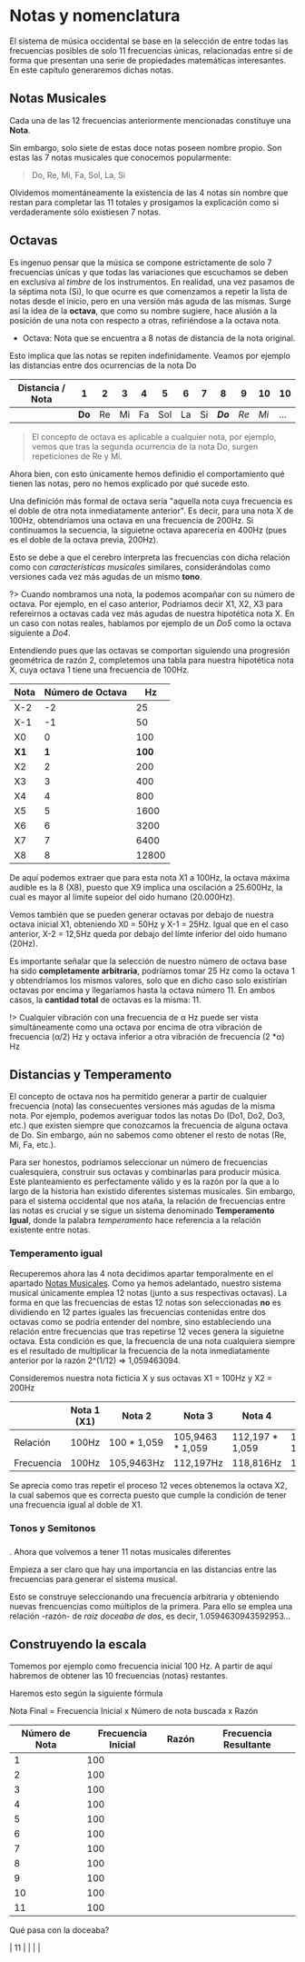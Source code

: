 # Notas y nomenclatura
El sistema de música occidental se base en la selección de entre todas las frecuencias posibles de solo 11 frecuencias únicas, relacionadas entre sí de forma que presentan 
una serie de propiedades matemáticas interesantes. En este capítulo generaremos dichas
notas. 

## Notas Musicales
Cada una de las 12 frecuencias anteriormente mencionadas constituye una **Nota**. 

Sin embargo, solo siete de estas doce notas poseen nombre propio. Son estas las 7 notas
musicales que conocemos popularmente:

> Do, Re, Mi, Fa, Sol, La, Si

Olvidemos momentáneamente la existencia de las 4 notas sin nombre que restan para completar las 11 totales y prosigamos la explicación como si verdaderamente sólo existiesen 7 notas.

## Octavas
Es ingenuo pensar que la música se compone estrictamente de solo 7 frecuencias 
únicas y que todas las variaciones que escuchamos se deben en exclusiva al _timbre_ de los instrumentos. En realidad, una vez pasamos de la séptima nota (Si), lo que 
ocurre es que comenzamos a repetir la lista de notas desde el inicio, pero en una
versión más aguda de las mismas. Surge así la idea de la **octava**, que como
su nombre sugiere, hace alusión a la posición de una nota con respecto a otras,
refiriéndose a la octava nota.

- Octava: Nota que se encuentra a 8 notas de distancia de la nota original.

Esto implica que las notas se repiten indefinidamente. Veamos por ejemplo
las distancias entre dos ocurrencias de la nota Do

| Distancia  / Nota | 1 | 2 | 3 | 4 | 5 | 6 | 7 | 8 | 9 | 10 | 10 |
| - | - | - | - | - | - | - | - | - | - | - | - | 
| | __Do__ | Re | Mi | Fa | Sol | La | Si | *__Do__* | _Re_ | _Mi_ |...|

> El concepto de octava es aplicable a cualquier nota, por ejemplo, vemos
que tras la segunda ocurrencia de la nota Do, surgen repeticiones de Re y Mi.

Ahora bien, con esto únicamente hemos definidio el comportamiento qué tienen las notas, pero no hemos explicado por qué sucede esto.

Una definición más formal de octava sería "aquella nota cuya frecuencia es el doble 
de otra nota inmediatamente anterior". Es decir, para una nota X de 100Hz, obtendríamos una octava en una frecuencia de 200Hz. Si continuamos la secuencia, la siguietne octava aparecería en 400Hz (pues es el doble de la octava previa, 200Hz).

Esto se debe a que el cerebro interpreta las frecuencias con dicha relación como con
_características musicales_ similares, considerándolas como versiones cada vez más 
agudas de un mismo **tono**.

?> Cuando nombramos una nota, la podemos acompañar con su número de octava. 
Por ejemplo, en el caso anterior, Podríamos decir X1, X2, X3 para refereirnos 
a octavas cada vez más agudas de nuestra hipotética nota X. En un caso con notas reales, hablamos por ejemplo de un _Do5_ como la octava siguiente a _Do4_.

Entendiendo pues que las octavas se comportan siguiendo una progresión geométrica de razón 2, completemos una tabla para nuestra hipotética nota X, cuya octava 1 tiene una frecuencia de 100Hz.

| Nota | Número de Octava| Hz |
| -| -| - |
| X-2 |-2 | 25    |
| X-1 |-1 | 50    |
| X0  | 0 | 100   |
| **X1**  | **1** | **100**   |
| X2  | 2 | 200   |
| X3  | 3 | 400   |
| X4  | 4 | 800   |
| X5  | 5 | 1600  |
| X6  | 6 | 3200  |
| X7  | 7 | 6400  |
| X8  | 8 | 12800 |

De aquí podemos extraer que para esta nota X1 a 100Hz, la octava máxima audible es 
la 8 (X8), puesto que X9 implica una oscilación a 25.600Hz, la cual es mayor
al límite supeior del oido humano (20.000Hz).

Vemos también que se pueden generar octavas por debajo de nuestra octava inicial X1,
obteniendo X0 = 50Hz y X-1 = 25Hz. Igual que en el caso anterior, X-2 = 12,5Hz queda
por debajo del límte inferior del oido humano (20Hz).

Es importante señalar que la selección de nuestro número de octava base ha sido 
**completamente arbitraria**, podríamos tomar 25 Hz como la octava 1 y 
obtendríamos los mismos valores, solo que en dicho caso solo existirían octavas 
por encima y llegaríamos hasta la octava número 11. En ambos casos, la **cantidad total**
de octavas es la misma: 11.

!> Cualquier vibración con una frecuencia de α Hz puede ser vista simultáneamente como
una octava por encima de otra vibración de frecuencia (α/2) Hz y octava inferior a 
otra vibración de frecuencia (2 *α) Hz

## Distancias y Temperamento
El concepto de octava nos ha permitido generar a partir de cualquier frecuencia (nota)
las consecuentes versiones más agudas de la misma nota. Por ejemplo, podemos 
averiguar todos las notas Do (Do1, Do2, Do3, etc.) que existen siempre que conozcamos 
la frecuencia de alguna octava de Do. Sin embargo, aún no sabemos como obtener el 
resto de notas (Re, Mi, Fa, etc.). 

Para ser honestos, podríamos seleccionar un número de frecuencias cualesquiera, 
construir sus octavas y combinarlas para producir música.
Este planteamiento es perfectamente válido y es la razón por la que a lo largo
de la historia han existido diferentes sistemas musicales. Sin embargo, para el
sistema occidental que nos ataña, la relación de frecuencias entre las notas
es crucial y se sigue un sistema denominado **Temperamento Igual**, donde la 
palabra _temperamento_ hace referencia a la relación existente entre notas.

### Temperamento igual
Recuperemos ahora las 4 nota decidimos apartar temporalmente en el apartado 
[Notas Musicales](Notas). Como ya hemos adelantado, nuestro sistema musical 
únicamente emplea 12 notas (junto a sus respectivas octavas). 
La forma en que las frecuencias de estas 12 notas son seleccionadas **no** es 
dividiendo en 12 partes iguales las frecuencias contenidas entre dos octavas 
como se podría entender del nombre, sino estableciendo una relación entre frecuencias
que tras repetirse 12 veces genera la siguietne octava. Esta condición es que, 
la frecuencia de una nota cualquiera siempre es el resultado de multiplicar la 
frecuencia de la nota inmediatamente anterior por la razón 2^(1/12) => 1,059463094. 

Consideremos nuestra nota ficticia X y sus octavas X1 = 100Hz y X2 = 200Hz

|  | Nota 1 (X1) | Nota 2 | Nota 3 | Nota 4 | Nota 5 | Nota 6 | Nota 7 | Nota 8 | Nota 9 | Nota 10 | Nota 11 | Nota 12 | Nota 13 (X2) |
| - | - | -| -| - | -| - | - | - | - | - | - | - | - |
| Relación | 100Hz | 100 * 1,059 | 105,9463 * 1,059 |  112,197 * 1,059| 118,816 * 1,059 | 125,826 * 1,059| 133,249 * 1,059 | 141,110 * 1,059 | 149,435 * 1,059 | 158,251 * 1,059 | 167,587 * 1,059 | 187,944 * 1,059 | 187,944 * 1,059 |
| Frecuencia | 100Hz | 105,9463Hz | 112,197Hz | 118,816Hz | 125,826Hz | 133,249Hz | 141,110Hz | 149,435Hz | 158,251Hz | 167,587Hz | 177,474Hz | 187,944Hz | 200Hz |

Se aprecia como tras repetir el proceso 12 veces obtenemos la octava X2, la cual
sabemos que es correcta puesto que cumple la condición de tener una frecuencia 
igual al doble de X1.

### Tonos y Semitonos






### 


. Ahora que volvemos a tener 11 notas musicales diferentes

Empieza a ser claro que hay una importancia en las distancias entre las frecuencias
para generar el sistema musical. 


Esto se construye seleccionando una frecuencia arbitraria y obteniendo nuevas frencuencias como múltiplos de la primera. Para ello se emplea una relación -razón- de _raiz doceaba de dos_, es decir, 1.0594630943592953... 

## Construyendo la escala

Tomemos por ejemplo como frecuencia inicial 100 Hz. A partir de aquí habremos de obtener las 10 frecuencias (notas) restantes.

Haremos esto según la siguiente fórmula

Nota Final = Frecuencia Inicial x Número de nota buscada x Razón

| Número de Nota |Frecuencia Inicial| Razón | Frecuencia Resultante |
|-|-|-|-|
| 1  | 100  |   |   |
| 2  | 100  |   |   |
| 3  | 100  |   |   |
| 4  | 100  |   |   |
| 5  | 100  |   |   |
| 6  | 100  |   |   |
| 7  | 100  |   |   |
| 8  | 100  |   |   |
| 9  | 100  |   |   |
| 10 | 100  |   |   |
| 11 | 100  |   |   |

Qué pasa con la doceaba?


| 11 |   |   |   |
 